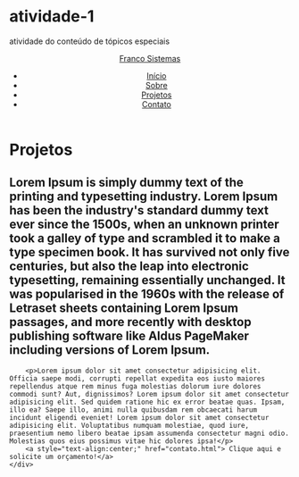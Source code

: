 # atividade-1
atividade  do conteúdo de tópicos especiais
<!DOCTYPE html>
<html lang="pt-br">
  <head>
    <meta charset="UTF-8" />
    <meta http-equiv="X-UA-Compatible" content="IE=edge" />
    <meta name="viewport" content="width=device-width, initial-scale=1.0" />
    <title>Projetos</title>
    <link rel="stylesheet" href="style.css" />
  </head>

  <body>
    <header>
      <nav>
        <a class="logo" href="">Franco Sistemas</a>
        <div class="mobile-menu">
          <div class="line1"></div>
          <div class="line2"></div>
          <div class="line3"></div>
        </div>
        <ul class="nav-list">
          <li><a href="index.html">Início</a></li>
          <li><a href="sobre.html">Sobre</a></li>
          <li><a href="Projetos.html">Projetos</a></li>
          <li><a href="contato.html">Contato</a></li>
        </ul>
      </nav>
    </header>
    <main></main>
    <script src="mobile_navbar.js"></script>
    <div class="container">
        <h1>Projetos</h1>
        <h2>Lorem Ipsum is simply dummy text of the printing and typesetting industry. Lorem Ipsum has been the industry's standard dummy text ever since the 1500s, when an unknown printer took a galley of type and scrambled it to make a type specimen book. It has survived not only five centuries, but also the leap into electronic typesetting, remaining essentially unchanged. It was popularised in the 1960s with the release of Letraset sheets containing Lorem Ipsum passages, and more recently with desktop publishing software like Aldus PageMaker including versions of Lorem Ipsum.</h2>
        
        <p>Lorem ipsum dolor sit amet consectetur adipisicing elit. Officia saepe modi, corrupti repellat expedita eos iusto maiores repellendus atque rem minus fuga molestias dolorum iure dolores commodi sunt? Aut, dignissimos? Lorem ipsum dolor sit amet consectetur adipisicing elit. Sed quidem ratione hic ex error beatae quas. Ipsam, illo ea? Saepe illo, animi nulla quibusdam rem obcaecati harum incidunt eligendi eveniet! Lorem ipsum dolor sit amet consectetur adipisicing elit. Voluptatibus numquam molestiae, quod iure, praesentium nemo libero beatae ipsam assumenda consectetur magni odio. Molestias quos eius possimus vitae hic dolores ipsa!</p>
        <a style="text-align:center;" href="contato.html"> Clique aqui e solicite um orçamento!</a>
    </div>
  </body>
</html>
